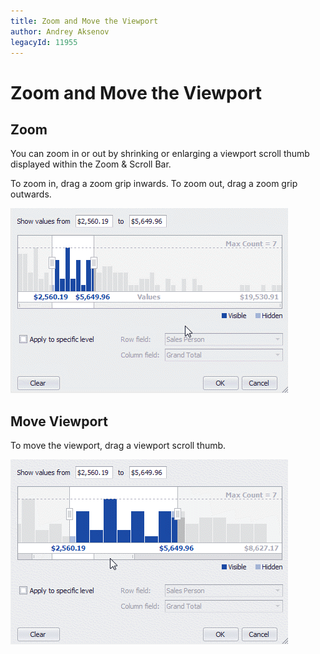 ```yaml
---
title: Zoom and Move the Viewport
author: Andrey Aksenov
legacyId: 11955
---
```

# Zoom and Move the Viewport
## Zoom
You can zoom in or out by shrinking or enlarging a viewport scroll thumb displayed within the Zoom &amp; Scroll Bar.

To zoom in, drag a zoom grip inwards. To zoom out, drag a zoom grip outwards.

![EUC_SummaryFilter_ZoomViewport](../../../../../images/img16915.gif)

## Move Viewport
To move the viewport, drag a viewport scroll thumb.

![EUC_SummaryFilter_MoveViewport](../../../../../images/img16912.gif)